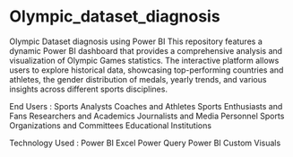 # Olympic_dataset_diagnosis
Olympic Dataset diagnosis using Power BI
This repository features a dynamic Power BI dashboard that provides a comprehensive analysis and visualization of Olympic Games statistics. 
The interactive platform allows users to explore historical data, showcasing top-performing countries and athletes, the gender distribution of medals, yearly trends, and various insights across different sports disciplines.

End Users : 
  Sports Analysts
  Coaches and Athletes
  Sports Enthusiasts and Fans
  Researchers and Academics
  Journalists and Media Personnel
  Sports Organizations and Committees
  Educational Institutions

Technology Used :
  Power BI
  Excel
  Power Query
  Power BI Custom Visuals

